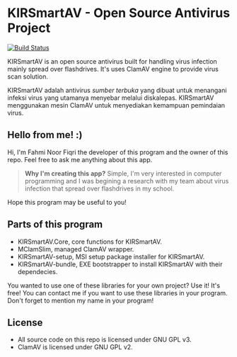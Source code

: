 # KIRSmartAV - Open Source Antivirus Project

[![Build Status](https://travis-ci.org/fahminlb33/KIRSmartAV.svg?branch=master)](https://travis-ci.org/fahminlb33/KIRSmartAV)

KIRSmartAV is an open source antivirus built for handling virus infection mainly spread over flashdrives. It's uses ClamAV engine to provide virus scan solution.

KIRSmartAV adalah antivirus *sumber terbuka* yang dibuat untuk menangani infeksi virus yang utamanya menyebar melalui diskalepas. KIRSmartAV menggunakan mesin ClamAV untuk menyediakan kemampuan pemindaian virus.

## Hello from me! :)
Hi, I'm Fahmi Noor Fiqri the developer of this program and the owner of this repo. Feel free to ask me anything about this app.

> **Why I'm creating this app?**
> Simple, I'm very interested in computer programming and I was begining a research with my team about virus infection that spread over flashdrives in my school.

Hope this program may be useful to you!

## Parts of this program
* KIRSmartAV.Core, core functions for KIRSmartAV.
* MClamSlim, managed ClamAV wrapper.
* KIRSmartAV-setup, MSI setup package installer for KIRSmartAV.
* KIRSmartAV-bundle, EXE bootstrapper to install KIRSmartAV with their dependecies.

You wanted to use one of these libraries for your own project? Use it! It's free! You can contact me if you want to use these libraries in your program. Don't forget to mention my name in your program!

## License
* All source code on this repo is licensed under GNU GPL v3.
* ClamAV is licensed under GNU GPL v2.